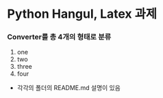 # Python Hangul, Latex 과제
### Converter를 총 4개의 형태로 분류
1. one
2. two
3. three
4. four
- 각각의 폴더의 README.md 설명이 있음
